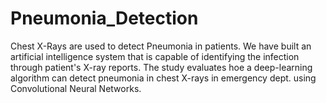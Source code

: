 # Pneumonia_Detection
Chest X-Rays are used to detect Pneumonia in patients. We have built an artificial intelligence system
that is capable of identifying the infection through patient's X-ray reports.
The study evaluates hoe a deep-learning algorithm can detect pneumonia in chest X-rays in emergency dept. 
using Convolutional Neural Networks.
